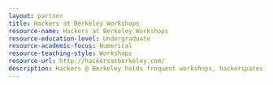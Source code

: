 ```yaml
---
layout: partner 
title: Hackers at Berkeley Workshops
resource-name: Hackers at Berkeley Workshops
resource-education-level: Undergraduate
resource-academic-focus: Numerical
resource-teaching-style: Workshops
resource-url: http://hackersatberkeley.com/
description: Hackers @ Berkeley holds frequent workshops, hackerspaces, and social events. We're a community driven by sharing knowledge, building projects, and helping each other become better hackers. All workshops are run by volunteers. If you have something cool to share with the Hack community, email workshops@hackersatberkeley.com to set up an event.
---
```


